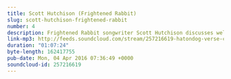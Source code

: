 ```yaml
---
title: Scott Hutchison (Frightened Rabbit)
slug: scott-hutchison-frightened-rabbit
number: 4
description: Frightened Rabbit songwriter Scott Hutchison discusses wells, nuggets, and emotional outlets. Hear an in-progress song and what&#39;s niggling him about it, as well as a rousing acoustic version of Get Out - a single from Painting of a Panic Attack, out Fri 8th April on Atlantic Records.
link-mp3: http://feeds.soundcloud.com/stream/257216619-hatondog-verse-chorus-verse-ep4-scott-hutchison-frightened-rabbit.mp3
duration: "01:07:24"
byte-length: 162417755
pub-date: Mon, 04 Apr 2016 07:36:49 +0000
soundcloud-id: 257216619
---
```

